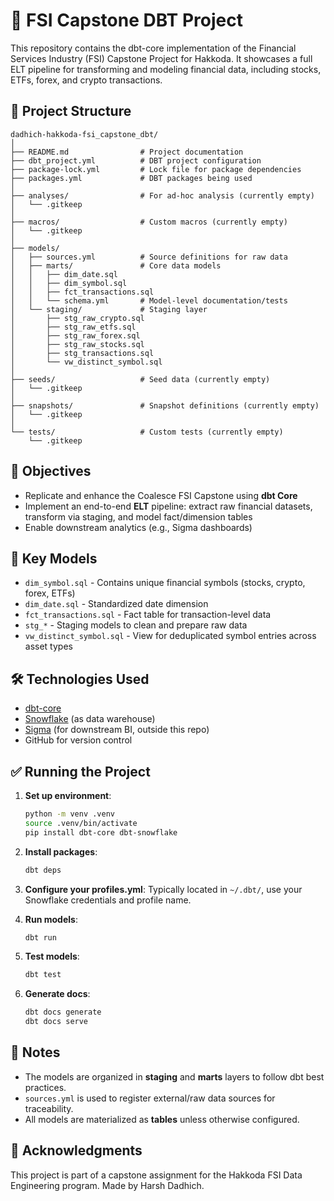 # 🏦 FSI Capstone DBT Project

This repository contains the dbt-core implementation of the Financial Services Industry (FSI) Capstone Project for Hakkoda. It showcases a full ELT pipeline for transforming and modeling financial data, including stocks, ETFs, forex, and crypto transactions.

## 📁 Project Structure

```
dadhich-hakkoda-fsi_capstone_dbt/
│
├── README.md                # Project documentation
├── dbt_project.yml          # DBT project configuration
├── package-lock.yml         # Lock file for package dependencies
├── packages.yml             # DBT packages being used
│
├── analyses/                # For ad-hoc analysis (currently empty)
│   └── .gitkeep
│
├── macros/                  # Custom macros (currently empty)
│   └── .gitkeep
│
├── models/
│   ├── sources.yml          # Source definitions for raw data
│   ├── marts/               # Core data models
│   │   ├── dim_date.sql
│   │   ├── dim_symbol.sql
│   │   ├── fct_transactions.sql
│   │   └── schema.yml       # Model-level documentation/tests
│   └── staging/             # Staging layer
│       ├── stg_raw_crypto.sql
│       ├── stg_raw_etfs.sql
│       ├── stg_raw_forex.sql
│       ├── stg_raw_stocks.sql
│       ├── stg_transactions.sql
│       └── vw_distinct_symbol.sql
│
├── seeds/                   # Seed data (currently empty)
│   └── .gitkeep
│
├── snapshots/               # Snapshot definitions (currently empty)
│   └── .gitkeep
│
└── tests/                   # Custom tests (currently empty)
    └── .gitkeep
```

## 🚀 Objectives

- Replicate and enhance the Coalesce FSI Capstone using **dbt Core**
- Implement an end-to-end **ELT** pipeline: extract raw financial datasets, transform via staging, and model fact/dimension tables
- Enable downstream analytics (e.g., Sigma dashboards)

## 🧱 Key Models

- `dim_symbol.sql` - Contains unique financial symbols (stocks, crypto, forex, ETFs)
- `dim_date.sql` - Standardized date dimension
- `fct_transactions.sql` - Fact table for transaction-level data
- `stg_*` - Staging models to clean and prepare raw data
- `vw_distinct_symbol.sql` - View for deduplicated symbol entries across asset types

## 🛠️ Technologies Used

- [dbt-core](https://docs.getdbt.com/docs/introduction)
- [Snowflake](https://www.snowflake.com/) (as data warehouse)
- [Sigma](https://www.sigmacomputing.com/) (for downstream BI, outside this repo)
- GitHub for version control

## ✅ Running the Project

1. **Set up environment**:
   ```bash
   python -m venv .venv
   source .venv/bin/activate
   pip install dbt-core dbt-snowflake
   ```

2. **Install packages**:
   ```bash
   dbt deps
   ```

3. **Configure your profiles.yml**:
   Typically located in `~/.dbt/`, use your Snowflake credentials and profile name.

4. **Run models**:
   ```bash
   dbt run
   ```

5. **Test models**:
   ```bash
   dbt test
   ```

6. **Generate docs**:
   ```bash
   dbt docs generate
   dbt docs serve
   ```

## 📌 Notes

- The models are organized in **staging** and **marts** layers to follow dbt best practices.
- `sources.yml` is used to register external/raw data sources for traceability.
- All models are materialized as **tables** unless otherwise configured.

## 🙌 Acknowledgments

This project is part of a capstone assignment for the Hakkoda FSI Data Engineering program. 
Made by Harsh Dadhich.
